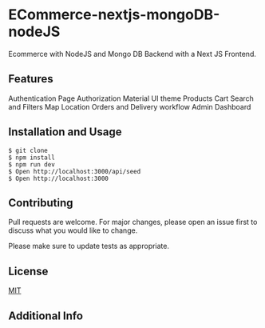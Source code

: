 # ECommerce-nextjs-mongoDB-nodeJS

Ecommerce with NodeJS and Mongo DB Backend with a Next JS Frontend.

## Features

Authentication
Page Authorization
Material UI theme
Products
Cart
Search and Filters
Map Location
Orders and Delivery workflow
Admin Dashboard

## Installation and Usage

```
$ git clone
$ npm install
$ npm run dev
$ Open http://localhost:3000/api/seed
$ Open http://localhost:3000
```

## Contributing

Pull requests are welcome. For major changes, please open an issue first to discuss what you would like to change.

Please make sure to update tests as appropriate.

## License

[MIT](https://choosealicense.com/licenses/mit/)

## Additional Info
